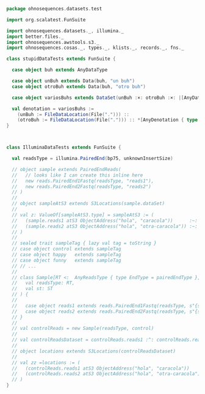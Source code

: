 
```scala
package ohnosequences.datasets.test

import org.scalatest.FunSuite

import ohnosequences.datasets._, illumina._
import better.files._
import ohnosequences.awstools.s3._
import ohnosequences.cosas._, types._, klists._, records._, fns._

class stupidDataTests extends FunSuite {

  case object buh extends AnyDataType

  case object unBuh extends Data(buh, "un buh")
  case object otroBuh extends Data(buh, "otro buh")

  case object variosBuhs extends DataSet(unBuh :×: otroBuh :×: |[AnyData])

  val denotation = variosBuhs :=
    (unBuh := FileDataLocation(File("."))) ::
    (otroBuh := FileDataLocation(File("."))) :: *[AnyDenotation { type Value <: FileDataLocation }]
}



class IlluminaDataTests extends FunSuite {

  val readsType = illumina.PairedEnd(bp75, unknownInsertSize)

  // object sample extends PairedEndReads(
  //   // looks like I can create this inline here
  //   new reads.PairedEnd1Fastq(readsType, "reads1"),
  //   new reads.PairedEnd2Fastq(readsType, "reads2")
  // )
  //
  // object sampleAtS3 extends S3Locations(sample.dataSet)
  //
  // val z: ValueOf[sampleAtS3.type] = sampleAtS3 := (
  //   (sample.reads1 atS3 ObjectAddress("hola", "caracola"))      :~:
  //   (sample.reads2 atS3 ObjectAddress("hola", "otra-caracola")) :~: ∅
  // )
  //
  // sealed trait sampleTag { lazy val tag = toString }
  // case object control extends sampleTag
  // case object happy   extends sampleTag
  // case object funny   extends sampleTag
  // // ...
  //
  // class Sample[RT <:  AnyReadsType { type EndType = pairedEndType }, ST <: sampleTag](
  //   val readsType: RT,
  //   val st: ST
  // ) {
  //
  //   case object reads1 extends reads.PairedEnd1Fastq(readsType, s"{st.tag}/whatever1")
  //   case object reads2 extends reads.PairedEnd2Fastq(readsType, s"{st.tag}/whatever2")
  // }
  //
  // val controlReads = new Sample(readsType, control)
  //
  // val controlReadsDataset = controlReads.reads1 :^: controlReads.reads2 :^: DNil
  //
  // object locations extends S3Locations(controlReadsDataset)
  //
  // val zz =locations := (
  //   (controlReads.reads1 atS3 ObjectAddress("hola", "caracola"))      :~:
  //   (controlReads.reads2 atS3 ObjectAddress("hola", "otra-caracola")) :~: ∅
  // )
}

```




[test/scala/fileData.scala]: fileData.scala.md
[test/scala/Datasets.scala]: Datasets.scala.md
[main/scala/illumina/package.scala]: ../../main/scala/illumina/package.scala.md
[main/scala/illumina/reads.scala]: ../../main/scala/illumina/reads.scala.md
[main/scala/fileData.scala]: ../../main/scala/fileData.scala.md
[main/scala/package.scala]: ../../main/scala/package.scala.md
[main/scala/files/files.scala]: ../../main/scala/files/files.scala.md
[main/scala/locations.scala]: ../../main/scala/locations.scala.md
[main/scala/data.scala]: ../../main/scala/data.scala.md